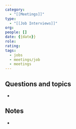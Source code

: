 ```yaml
---
category:
  - "[[Meetings]]"
type:
  - "[[Job Interviews]]"
org: 
people: []
date: {{date}}
role: 
rating: 
tags:
  - jobs
  - meetings/job
  - meetings
---
```

## Questions and topics

- 

## Notes

- 

